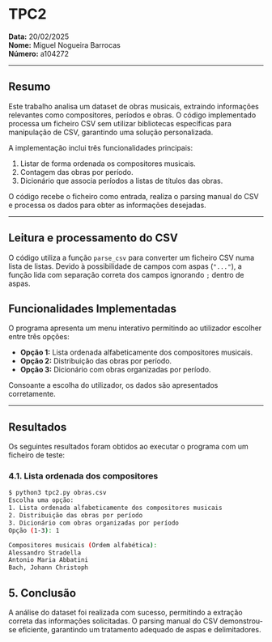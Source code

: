 # TPC2

**Data:** 20/02/2025  
**Nome:** Miguel Nogueira Barrocas  
**Número:** a104272

---

## Resumo  

Este trabalho analisa um dataset de obras musicais, extraindo informações relevantes como compositores, períodos e obras. O código implementado processa um ficheiro CSV sem utilizar bibliotecas específicas para manipulação de CSV, garantindo uma solução personalizada.  

A implementação inclui três funcionalidades principais:  
1. Listar de forma ordenada os compositores musicais.  
2. Contagem das obras por período.  
3. Dicionário que associa períodos a listas de títulos das obras.  

O código recebe o ficheiro como entrada, realiza o parsing manual do CSV e processa os dados para obter as informações desejadas.

---

## Leitura e processamento do CSV  

O código utiliza a função `parse_csv` para converter um ficheiro CSV numa lista de listas. Devido à possibilidade de campos com aspas (`"..."`), a função lida com separação correta dos campos ignorando `;` dentro de aspas.  

## Funcionalidades Implementadas  

O programa apresenta um menu interativo permitindo ao utilizador escolher entre três opções:  

- **Opção 1:** Lista ordenada alfabeticamente dos compositores musicais.  
- **Opção 2:** Distribuição das obras por período.  
- **Opção 3:** Dicionário com obras organizadas por período.  

Consoante a escolha do utilizador, os dados são apresentados corretamente.  

---

## Resultados  

Os seguintes resultados foram obtidos ao executar o programa com um ficheiro de teste:  

### 4.1. Lista ordenada dos compositores  

```bash
$ python3 tpc2.py obras.csv
Escolha uma opção:
1. Lista ordenada alfabeticamente dos compositores musicais
2. Distribuição das obras por período
3. Dicionário com obras organizadas por período
Opção (1-3): 1

Compositores musicais (Ordem alfabética):
Alessandro Stradella
Antonio Maria Abbatini
Bach, Johann Christoph

```

## 5. Conclusão  

A análise do dataset foi realizada com sucesso, permitindo a extração correta das informações solicitadas. O parsing manual do CSV demonstrou-se eficiente, garantindo um tratamento adequado de aspas e delimitadores.  


